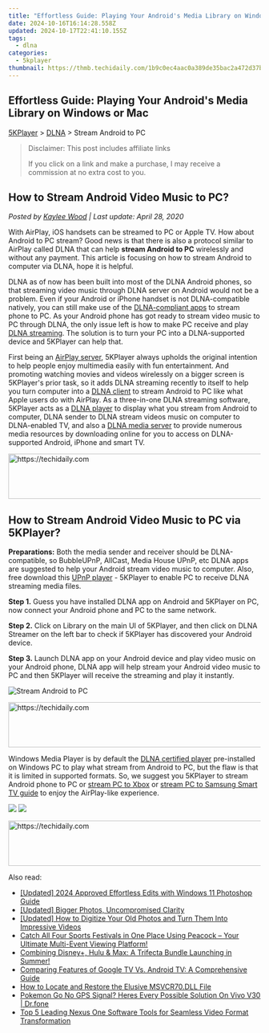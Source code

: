 ```yaml
---
title: "Effortless Guide: Playing Your Android's Media Library on Windows or Mac"
date: 2024-10-16T16:14:28.558Z
updated: 2024-10-17T22:41:10.155Z
tags:
  - dlna
categories:
  - 5kplayer
thumbnail: https://thmb.techidaily.com/1b9c0ec4aac0a389de35bac2a472d37b33435d994c1a8448795d8b564ff658a3.jpg
---
```


## Effortless Guide: Playing Your Android's Media Library on Windows or Mac

[5KPlayer](https://tools.techidaily.com/5kplayer/products/) \> [DLNA](https://tools.techidaily.com/5kplayer/dlna/) \> Stream Android to PC

>  Disclaimer: This post includes affiliate links
>
>  If you click on a link and make a purchase, I may receive a commission at no extra cost to you.
>

## How to Stream Android Video Music to PC?

 _Posted by [Kaylee Wood](https://www.quora.com/profile/Amanda-Hu-21) | Last update: April 28, 2020_

With AirPlay, iOS handsets can be streamed to PC or Apple TV. How about Android to PC stream? Good news is that there is also a protocol similar to AirPlay called DLNA that can help **stream Android to PC** wirelessly and without any payment. This article is focusing on how to stream Android to computer via DLNA, hope it is helpful.

DLNA as of now has been built into most of the DLNA Android phones, so that streaming video music through DLNA server on Android would not be a problem. Even if your Android or iPhone handset is not DLNA-compatible natively, you can still make use of the [DLNA-compliant apps](https://tools.techidaily.com/5kplayer/dlna/) to stream phone to PC. As your Android phone has got ready to stream video music to PC through DLNA, the only issue left is how to make PC receive and play [DLNA streaming](https://tools.techidaily.com/5kplayer/dlna/). The solution is to turn your PC into a DLNA-supported device and 5KPlayer can help that.

First being an [AirPlay server](https://tools.techidaily.com/5kplayer/airplay/), 5KPlayer always upholds the original intention to help people enjoy multimedia easily with fun entertainment. And promoting watching movies and videos wirelessly on a bigger screen is 5KPlayer's prior task, so it adds DLNA streaming recently to itself to help you turn computer into a [DLNA client](https://tools.techidaily.com/5kplayer/dlna/) to stream Android to PC like what Apple users do with AirPlay. As a three-in-one DLNA streaming software, 5KPlayer acts as a [DLNA player](https://tools.techidaily.com/5kplayer/dlna/) to display what you stream from Android to computer, DLNA sender to DLNA stream videos music on computer to DLNA-enabled TV, and also a [DLNA media server](https://tools.techidaily.com/5kplayer/dlna/) to provide numerous media resources by downloading online for you to access on DLNA-supported Android, iPhone and smart TV.

<!-- affiliate ads begin -->
<a href="https://ephamedtechinc.pxf.io/c/5597632/2137225/26400" target="_top" id="2137225">
  <img src="//a.impactradius-go.com/display-ad/26400-2137225" border="0" alt="https://techidaily.com" width="728" height="90"/>
</a>
<img height="0" width="0" src="https://ephamedtechinc.pxf.io/i/5597632/2137225/26400" style="position:absolute;visibility:hidden;" border="0" />
<!-- affiliate ads end -->

## How to Stream Android Video Music to PC via 5KPlayer?

**Preparations:** Both the media sender and receiver should be DLNA-compatible, so BubbleUPnP, AllCast, Media House UPnP, etc DLNA apps are suggested to help your Android stream video music to computer. Also, free download this [UPnP player](https://tools.techidaily.com/5kplayer/dlna/) \- 5KPlayer to enable PC to receive DLNA streaming media files.

**Step 1.** Guess you have installed DLNA app on Android and 5KPlayer on PC, now connect your Android phone and PC to the same network.

**Step 2.** Click on Library on the main UI of 5KPlayer, and then click on DLNA Streamer on the left bar to check if 5KPlayer has discovered your Android device.

**Step 3.** Launch DLNA app on your Android device and play video music on your Android phone, DLNA app will help stream your Android video music to PC and then 5KPlayer will receive the streaming and play it instantly.

![Stream Android to PC](https://www.5kplayer.com/dlna/img/dlna-player.jpg) 

<!-- affiliate ads begin -->
<a href="https://aligracehair.sjv.io/c/5597632/1902294/19272" target="_top" id="1902294">
  <img src="//a.impactradius-go.com/display-ad/19272-1902294" border="0" alt="https://techidaily.com" width="728" height="90"/>
</a>
<img height="0" width="0" src="https://aligracehair.sjv.io/i/5597632/1902294/19272" style="position:absolute;visibility:hidden;" border="0" />
<!-- affiliate ads end -->

Windows Media Player is by default the [DLNA certified player](https://tools.techidaily.com/5kplayer/dlna/) pre-installed on Windows PC to play what stream from Android to PC, but the flaw is that it is limited in supported formats. So, we suggest you 5KPlayer to stream Android phone to PC or [stream PC to Xbox](https://tools.techidaily.com/5kplayer/dlna/) or [stream PC to Samsung Smart TV guide](https://tools.techidaily.com/5kplayer/dlna/) to enjoy the AirPlay-like experience.

[![](https://www.5kplayer.com/dlna/../button/freedownwhitewin.png)](https://tools.techidaily.com/5kplayer/products/) [![](https://www.5kplayer.com/dlna/../button/freedownbackmac.png)](https://tools.techidaily.com/5kplayer/products/)

<!-- affiliate ads begin -->
<a href="https://aligracehair.sjv.io/c/5597632/2115951/19272" target="_top" id="2115951">
  <img src="//a.impactradius-go.com/display-ad/19272-2115951" border="0" alt="https://techidaily.com" width="728" height="90"/>
</a>
<img height="0" width="0" src="https://aligracehair.sjv.io/i/5597632/2115951/19272" style="position:absolute;visibility:hidden;" border="0" />
<!-- affiliate ads end -->

<ins class="adsbygoogle"
     style="display:block"
     data-ad-format="autorelaxed"
     data-ad-client="ca-pub-7571918770474297"
     data-ad-slot="1223367746"></ins>

<ins class="adsbygoogle"
     style="display:block"
     data-ad-client="ca-pub-7571918770474297"
     data-ad-slot="8358498916"
     data-ad-format="auto"
     data-full-width-responsive="true"></ins>

<span class="atpl-alsoreadstyle">Also read:</span>
<div><ul>
<li><a href="https://article-posts.techidaily.com/updated-2024-approved-effortless-edits-with-windows-11-photoshop-guide/"><u>[Updated] 2024 Approved Effortless Edits with Windows 11 Photoshop Guide</u></a></li>
<li><a href="https://extra-lessons.techidaily.com/updated-bigger-photos-uncompromised-clarity/"><u>[Updated] Bigger Photos, Uncompromised Clarity</u></a></li>
<li><a href="https://some-techniques.techidaily.com/updated-how-to-digitize-your-old-photos-and-turn-them-into-impressive-videos/"><u>[Updated] How to Digitize Your Old Photos and Turn Them Into Impressive Videos</u></a></li>
<li><a href="https://media-tips.techidaily.com/catch-all-four-sports-festivals-in-one-place-using-peacock-your-ultimate-multi-event-viewing-platform/"><u>Catch All Four Sports Festivals in One Place Using Peacock – Your Ultimate Multi-Event Viewing Platform!</u></a></li>
<li><a href="https://media-tips.techidaily.com/combining-disneyplus-hulu-and-max-a-trifecta-bundle-launching-in-summer/"><u>Combining Disney+, Hulu & Max: A Trifecta Bundle Launching in Summer!</u></a></li>
<li><a href="https://media-tips.techidaily.com/comparing-features-of-google-tv-vs-android-tv-a-comprehensive-guide/"><u>Comparing Features of Google TV Vs. Android TV: A Comprehensive Guide</u></a></li>
<li><a href="https://technical-tips.techidaily.com/how-to-locate-and-restore-the-elusive-msvcr70dll-file/"><u>How to Locate and Restore the Elusive MSVCR70.DLL File</u></a></li>
<li><a href="https://change-location.techidaily.com/pokemon-go-no-gps-signal-heres-every-possible-solution-on-vivo-v30-drfone-by-drfone-virtual-android/"><u>Pokemon Go No GPS Signal? Heres Every Possible Solution On Vivo V30 | Dr.fone</u></a></li>
<li><a href="https://media-tips.techidaily.com/top-5-leading-nexus-one-software-tools-for-seamless-video-format-transformation/"><u>Top 5 Leading Nexus One Software Tools for Seamless Video Format Transformation</u></a></li>
</ul></div>

